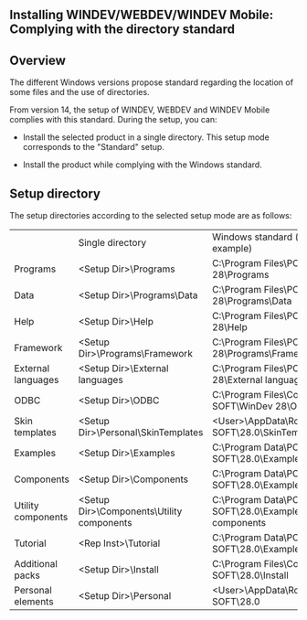 


## Installing WINDEV/WEBDEV/WINDEV Mobile: Complying with the directory standard
			



<a name="NOTE1"></a>
<a name="NOTE1_1"></a>


## Overview
<a name="overview_ELTTEXTE000179"></a>
The different Windows versions propose standard regarding the location of some files and the use of directories.

From version 14, the setup of WINDEV, WEBDEV and WINDEV Mobile complies with this standard. During the setup, you can:

- Install the selected product in a single directory. This setup mode corresponds to the "Standard" setup.

- Install the product while complying with the Windows standard.




<a name="NOTE2"></a>
<a name="NOTE2_1"></a>


## Setup directory
<a name="setup_directory_ELTTEXTE000203"></a>
The setup directories according to the selected setup mode are as follows:


|   |   |   |
| --- | --- | --- |
|   | Single directory | Windows standard (for WINDEV for example) |
| Programs | &lt;Setup Dir&gt;\\Programs | C:\\Program Files\\PC SOFT\\WinDev 28\\Programs |
| Data | &lt;Setup Dir&gt;\\Programs\\Data | C:\\Program Files\\PC SOFT\\WinDev 28\\Programs\\Data |
| Help | &lt;Setup Dir&gt;\\Help | C:\\Program Files\\PC SOFT\\WinDev 28\\Help |
| Framework | &lt;Setup Dir&gt;\\Programs\\Framework | C:\\Program Files\\PC SOFT\\WinDev 28\\Programs\\Framework |
| External languages | &lt;Setup Dir&gt;\\External languages | C:\\Program Files\\PC SOFT\\WinDev 28\\External languages |
| ODBC | &lt;Setup Dir&gt;\\ODBC | C:\\Program Files\\Common Files\\PC SOFT\\WinDev 28\\ODBC |
| Skin templates | &lt;Setup Dir&gt;\\Personal\\SkinTemplates | &lt;User&gt;\\AppData\\Roaming\\PC SOFT\\28.0\\SkinTemplates\\WD |
| Examples | &lt;Setup Dir&gt;\\Examples | C:\\Program Data\\PC SOFT\\28.0\\Examples\\WD |
| Components | &lt;Setup Dir&gt;\\Components | C:\\Program Data\\PC SOFT\\28.0\\Examples\\WD\\Components |
| Utility components | &lt;Setup Dir&gt;\\Components\\Utility components | C:\\Program Data\\PC SOFT\\28.0\\Examples\\WD\\Utility components |
| Tutorial | &lt;Rep Inst>\\Tutorial | C:\\Program Data\\PC SOFT\\28.0\\Examples\\WD\\Tutorial |
| Additional packs | &lt;Setup Dir&gt;\\Install | C:\\Program Files\\Common Files\\PC SOFT\\28.0\\Install |
| Personal elements | &lt;Setup Dir&gt;\\Personal | &lt;User&gt;\\AppData\\Roaming\\PC SOFT\\28.0 |




